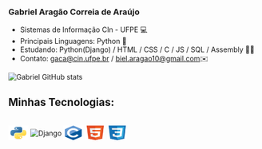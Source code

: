 ### Gabriel Aragão Correia de Araújo
- Sistemas de Informação CIn - UFPE 💻
- Principais Linguagens: Python 🐍
- Estudando: Python(Django) / HTML / CSS / C / JS / SQL / Assembly 👨‍💻
- Contato: <gaca@cin.ufpe.br> / <biel.aragao10@gmail.com>✉️

![Gabriel GitHub stats](https://github-readme-stats.vercel.app/api?username=gabrielaragao01&show_icons=true&theme=dracula)

## Minhas Tecnologias: 
<div style="display: invisible_block"><br/>
  <img align="center" alt="Python" height="30" width="40" src="https://raw.githubusercontent.com/devicons/devicon/master/icons/python/python-original.svg">
  <img align="center" alt="Django" height="30" width="40" src="https://cdn.jsdelivr.net/gh/devicons/devicon/icons/django/django-plain.svg">
  <img align="center" alt="C" height="30" width="40" src="https://raw.githubusercontent.com/devicons/devicon/master/icons/c/c-original.svg">
  <img align="center" alt="HTML" height="30" width="40" src="https://raw.githubusercontent.com/devicons/devicon/master/icons/html5/html5-original.svg">
  <img align="center" alt="CSS" height="30" width="40" src="https://raw.githubusercontent.com/devicons/devicon/master/icons/css3/css3-original.svg">
  
</div><br/>


